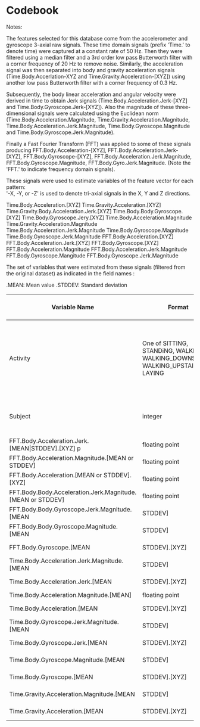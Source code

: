 Codebook
========

Notes:

The features selected for this database come from the accelerometer and gyroscope 3-axial raw signals. These time domain signals (prefix 'Time.' to denote time) were captured at a constant rate of 50 Hz. Then they were filtered using a median filter and a 3rd order low pass Butterworth filter with a corner frequency of 20 Hz to remove noise. Similarly, the acceleration signal was then separated into body and gravity acceleration signals (Time.Body.Accerlation-XYZ and Time.Gravity.Acceleration-[XYZ]) using another low pass Butterworth filter with a corner frequency of 0.3 Hz. 

Subsequently, the body linear acceleration and angular velocity were derived in time to obtain Jerk signals (Time.Body.Acceleration.Jerk-[XYZ] and Time.Body.Gyroscope.Jerk-[XYZ]). Also the magnitude of these three-dimensional signals were calculated using the Euclidean norm (Time.Body.Acceleration.Magnitude, Time.Gravity.Acceleration.Magnitude, Time.Body.Acceleration.Jerk.Magnitude, Time.Body.Gyroscope.Magnitude and Time.Body.Gyroscope.Jerk.Magnitude). 

Finally a Fast Fourier Transform (FFT) was applied to some of these signals producing FFT.Body.Acceleration-[XYZ], FFT.Body.Acceleration.Jerk-[XYZ], FFT.Body.Gyroscope-[XYZ], FFT.Body.Acceleration.Jerk.Magnitude, FFT.Body.Gyroscope.Magnitude, FFT.Body.Gyro.Jerk.Magnitude. (Note the 'FFT.' to indicate frequency domain signals). 

These signals were used to estimate variables of the feature vector for each pattern:  
'-X, -Y, or -Z' is used to denote tri-axial signals in the X, Y and Z directions.

Time.Body.Acceleration.[XYZ]
Time.Gravity.Acceleration.[XYZ]
Time.Gravity.Body.Acceleration.Jerk.[XYZ]
Time.Body.Body.Gyroscope.[XYZ]
Time.Body.Gyroscope.Jery.[XYZ]
Time.Body.Acceleration.Magnitude
Time.Gravity.Acceleration.Magnitude
Time.Body.Acceleration.Jerk.Magnitude
Time.Body.Gyroscope.Magnitude
Time.Body.Gyroscope.Jerk.Magnitude
FFT.Body.Acceleration.[XYZ]
FFT.Body.Acceleration.Jerk.[XYZ]
FFT.Body.Gyroscope.[XYZ]
FFT.Body.Acceleration.Magnitude
FFT.Body.Acceleration.Jerk.Magnitude
FFT.Body.Gyroscope.Mangitude
FFT.Body.Gyroscope.Jerk.Magnitude

The set of variables that were estimated from these signals (filtered from the original dataset) as indicated in the field names : 

.MEAN: Mean value
.STDDEV: Standard deviation


|Variable Name | Format | Variable Label | Valid range | Value for missing | Value for inapplicable |
---------------|--------|----------------|-------------|-------------------|------------------------|
|Activity| One of SITTING, STANDiNG, WALKING, WALKING_DOWNSTAIRS, WALKING_UPSTAIRS, LAYING | A description of the activity the subject was enganing in in the time domain | SITTING, STANDiNG, WALKING, WALKING_DOWNSTAIRS, WALKING_UPSTAIRS, LAYING | NA | 
|Subject|   integer |   A unique number indicating a given subject   |   1-30 | NA | NA |       
|FFT.Body.Acceleration.Jerk.[MEAN\|STDDEV].[XYZ] p     | floating point |            | 1.0 to -1.0 | NA     |   NA       | 
|FFT.Body.Acceleration.Magnitude.[MEAN or STDDEV]      | floating point |            | 1.0 to -1.0 | NA     |   NA       |                 
|FFT.Body.Acceleration.[MEAN or STDDEV].[XYZ]      | floating point |            | 1.0 to -1.0 | NA     |   NA       |                   
|FFT.Body.Body.Acceleration.Jerk.Magnitude.[MEAN or STDDEV]      | floating point |            | 1.0 to -1.0 | NA     |   NA       |                   
|FFT.Body.Body.Gyroscope.Jerk.Magnitude.[MEAN|STDDEV]      | floating point |            | 1.0 to -1.0 | NA     |   NA       |                   
|FFT.Body.Body.Gyroscope.Magnitude.[MEAN|STDDEV]      | floating point |            | 1.0 to -1.0 | NA     |   NA       |                   
|FFT.Body.Gyroscope.[MEAN|STDDEV].[XYZ]      | floating point |            | 1.0 to -1.0 | NA     |   NA       |                   
|Time.Body.Acceleration.Jerk.Magnitude.[MEAN|STDDEV]      | floating point |            | 1.0 to -1.0 | NA     |   NA       |                   
|Time.Body.Acceleration.Jerk.[MEAN|STDDEV].[XYZ]       | floating point |            | 1.0 to -1.0 | NA     |   NA       |                   
|Time.Body.Acceleration.Magnitude.[MEAN]       | floating point |            | 1.0 to -1.0 | NA     |   NA       |                   
|Time.Body.Acceleration.[MEAN|STDDEV].[XYZ] | floating point |            | 1.0 to -1.0 | NA     |   NA       |                   
|Time.Body.Gyroscope.Jerk.Magnitude.[MEAN|STDDEV]      | floating point |            | 1.0 to -1.0 | NA     |   NA       |                   
|Time.Body.Gyroscope.Jerk.[MEAN|STDDEV].[XYZ]      | floating point |            | 1.0 to -1.0 | NA     |   NA       |                   
|Time.Body.Gyroscope.Magnitude.[MEAN|STDDEV]       | floating point |            | 1.0 to -1.0 | NA     |   NA       |                   
|Time.Body.Gyroscope.[MEAN|STDDEV].[XYZ]        | floating point |            | 1.0 to -1.0 | NA     |   NA       |                                   
|Time.Gravity.Acceleration.Magnitude.[MEAN|STDDEV]        | floating point |            | 1.0 to -1.0 | NA     |   NA       |                        
|Time.Gravity.Acceleration.[MEAN|STDDEV].[XYZ]        | floating point |            | 1.0 to -1.0 | NA     |   NA       |    



